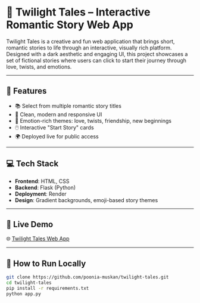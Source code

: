 # 🌌 Twilight Tales – Interactive Romantic Story Web App

Twilight Tales is a creative and fun web application that brings short, romantic stories to life through an interactive, visually rich platform. Designed with a dark aesthetic and engaging UI, this project showcases a set of fictional stories where users can click to start their journey through love, twists, and emotions.

---

## 🌟 Features

- 📚 Select from multiple romantic story titles
- 💖 Clean, modern and responsive UI
- 🔮 Emotion-rich themes: love, twists, friendship, new beginnings
- 🖱️ Interactive "Start Story" cards
- 🌍 Deployed live for public access

---

## 💻 Tech Stack

- **Frontend**: HTML, CSS  
- **Backend**: Flask (Python)  
- **Deployment**: Render  
- **Design**: Gradient backgrounds, emoji-based story themes

---

## 🔗 Live Demo

🌐 [Twilight Tales Web App](https://twilight-tales.onrender.com)

---

## 🚀 How to Run Locally

```bash
git clone https://github.com/poonia-muskan/twilight-tales.git
cd twilight-tales
pip install -r requirements.txt
python app.py
